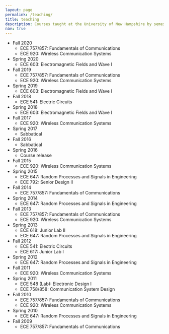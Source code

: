 ```yaml
---
layout: page
permalink: /teaching/
title: teaching
description: Courses taught at the University of New Hampshire by semester
nav: true
---
```


- Fall 2020
    - ECE 757/857: Fundamentals of Communications
    - ECE 920: Wireless Communication Systems
- Spring 2020
    - ECE 603: Electromagnetic Fields and Wave I
- Fall 2019
    - ECE 757/857: Fundamentals of Communications
    - ECE 920: Wireless Communication Systems
- Spring 2019
    - ECE 603: Electromagnetic Fields and Wave I
- Fall 2018
    - ECE 541: Electric Circuits
- Spring 2018
    - ECE 603: Electromagnetic Fields and Wave I
- Fall 2017
    - ECE 920: Wireless Communication Systems
- Spring 2017
    - Sabbatical
- Fall 2016
    - Sabbatical
- Spring 2016
    - Course release
- Fall 2015
    - ECE 920: Wireless Communication Systems
- Spring 2015
    - ECE 647: Random Processes and Signals in Engineering
    - ECE 792: Senior Design II
- Fall 2014
    - ECE 757/857: Fundamentals of Communications
- Spring 2014
    - ECE 647: Random Processes and Signals in Engineering
- Fall 2013
    - ECE 757/857: Fundamentals of Communications
    - ECE 920: Wireless Communication Systems
- Spring 2013
    - ECE 618: Junior Lab II
    - ECE 647: Random Processes and Signals in Engineering
- Fall 2012
    - ECE 541: Electric Circuits
    - ECE 617: Junior Lab I
- Spring 2012
    - ECE 647: Random Processes and Signals in Engineering
- Fall 2011
    - ECE 920: Wireless Communication Systems
- Spring 2011
    - ECE 548 (Lab): Electronic Design I
    - ECE 758/858: Communication System Design
- Fall 2010
    - ECE 757/857: Fundamentals of Communications
    - ECE 920: Wireless Communication Systems
- Spring 2010
    - ECE 647: Random Processes and Signals in Engineering
- Fall 2009
    - ECE 757/857: Fundamentals of Communications
